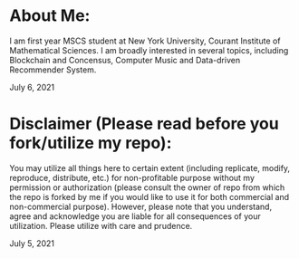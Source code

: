 # About Me:
I am first year MSCS student at New York University, Courant Institute of Mathematical Sciences. I am broadly interested in several topics, including Blockchain and Concensus, Computer Music and Data-driven Recommender System.

July 6, 2021


# Disclaimer (Please read before you fork/utilize my repo):
You may utilize all things here to certain extent (including replicate, modify, reproduce, distribute, etc.) for non-profitable purpose without my permission or authorization (please consult the owner of repo from which the repo is forked by me if you would like to use it for both commercial and non-commercial purpose). However, please note that you understand, agree and acknowledge you are liable for all consequences of your utilization. Please utilize with care and prudence.

July 5, 2021
